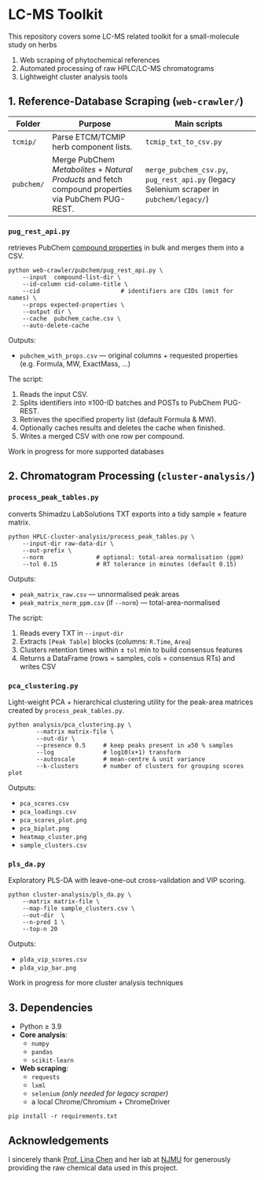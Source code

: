 # LC-MS Toolkit

This repository covers some LC-MS related toolkit for a small-molecule study on herbs
1. Web scraping of phytochemical references
2. Automated processing of raw HPLC/LC-MS chromatograms
3. Lightweight cluster analysis tools

## 1. Reference-Database Scraping (`web-crawler/`)

| Folder | Purpose | Main scripts |
| ------ | ------- | ------------ |
| `tcmip/`  | Parse ETCM/TCMIP herb component lists. | `tcmip_txt_to_csv.py` |
| `pubchem/`| Merge PubChem *Metabolites* + *Natural Products* and fetch compound properties via PubChem PUG-REST. | `merge_pubchem_csv.py`, `pug_rest_api.py`  (legacy Selenium scraper in `pubchem/legacy/`) |

### `pug_rest_api.py`  
retrieves PubChem [compound properties](https://pubchem.ncbi.nlm.nih.gov/docs/pug-rest#section=Compound-Property-Tables) in bulk and merges them into a CSV.

```
python web-crawler/pubchem/pug_rest_api.py \
    --input  compound-list-dir \
    --id-column cid-column-title \
    --cid                       # identifiers are CIDs (omit for names) \
    --props expected-properties \
    --output dir \
    --cache  pubchem_cache.csv \
    --auto-delete-cache
```

Outputs:

* `pubchem_with_props.csv` — original columns + requested properties  
  (e.g. Formula, MW, ExactMass, …)

The script:

1. Reads the input CSV.  
2. Splits identifiers into ≤100-ID batches and POSTs to PubChem PUG-REST.  
3. Retrieves the specified property list (default Formula & MW).  
4. Optionally caches results and deletes the cache when finished.  
5. Writes a merged CSV with one row per compound.

Work in progress for more supported databases

## 2. Chromatogram Processing (`cluster-analysis/`)

### `process_peak_tables.py` 
converts Shimadzu LabSolutions TXT exports into a tidy sample × feature matrix.

```
python HPLC-cluster-analysis/process_peak_tables.py \
    --input-dir raw-data-dir \
    --out-prefix \
    --norm               # optional: total-area normalisation (ppm)
    --tol 0.15           # RT tolerance in minutes (default 0.15)
```

Outputs:

* `peak_matrix_raw.csv`   — unnormalised peak areas  
* `peak_matrix_norm_ppm.csv` (if `--norm`)   — total-area-normalised  

The script:

1. Reads every TXT in `--input-dir`
2. Extracts `[Peak Table]` blocks (columns: `R.Time`, `Area`)
3. Clusters retention times within ± `tol` min to build consensus features
4. Returns a DataFrame (rows = samples, cols = consensus RTs) and writes CSV

### `pca_clustering.py`

Light-weight PCA + hierarchical clustering utility for the peak-area matrices created by `process_peak_tables.py`.

```
python analysis/pca_clustering.py \
        --matrix matrix-file \
        --out-dir \
        --presence 0.5     # keep peaks present in ≥50 % samples
        --log              # log10(x+1) transform
        --autoscale        # mean-centre & unit variance
        --k-clusters       # number of clusters for grouping scores plot
```

Outputs: 
* `pca_scores.csv`
* `pca_loadings.csv`
* `pca_scores_plot.png`
* `pca_biplot.png`
* `heatmap_cluster.png`
* `sample_clusters.csv`

### `pls_da.py`
Exploratory PLS-DA with leave-one-out cross-validation and VIP scoring.

```
python cluster-analysis/pls_da.py \
    --matrix matrix-file \
    --map-file sample_clusters.csv \
    --out-dir  \
    --n-pred 1 \
    --top-n 20
```

Outputs:
* `plda_vip_scores.csv` 
* `plda_vip_bar.png` 

Work in progress for more cluster analysis techniques

## 3. Dependencies

* Python ≥ 3.9  
* **Core analysis**: 
    - `numpy`
    - `pandas`  
    - `scikit-learn`
* **Web scraping**: 
    - `requests`
    - `lxml`
    - `selenium`   *(only needed for legacy scraper)*
    - a local Chrome/Chromium + ChromeDriver

```
pip install -r requirements.txt        
```

## Acknowledgements

I sincerely thank [Prof. Lina Chen](https://english.njmu.edu.cn/_t965/2019/0129/c11686a142685/page.htm) and her lab at [NJMU](https://www.njmu.edu.cn) for generously providing the raw chemical data used in this project.